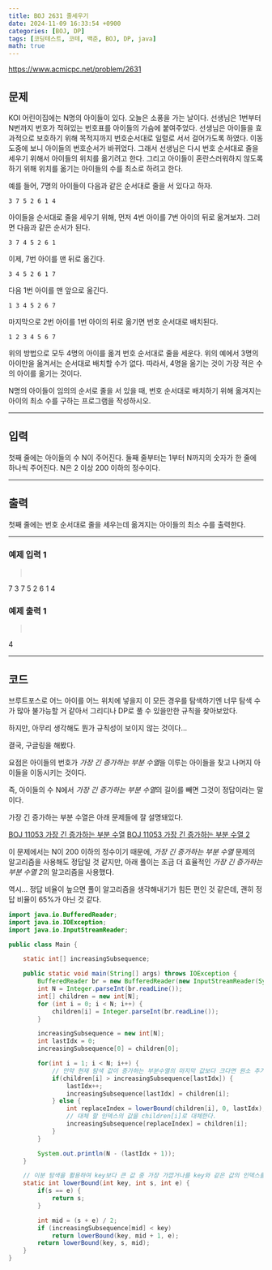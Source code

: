 ```yaml
---
title: BOJ 2631 줄세우기
date: 2024-11-09 16:33:54 +0900
categories: [BOJ, DP]
tags: [코딩테스트, 코테, 백준, BOJ, DP, java]
math: true
---
```


<https://www.acmicpc.net/problem/2631>

## 문제
KOI 어린이집에는 N명의 아이들이 있다. 오늘은 소풍을 가는 날이다. 선생님은 1번부터 N번까지 번호가 적혀있는 번호표를 아이들의 가슴에 붙여주었다. 선생님은 아이들을 효과적으로 보호하기 위해 목적지까지 번호순서대로 일렬로 서서 걸어가도록 하였다. 이동 도중에 보니 아이들의 번호순서가 바뀌었다. 그래서 선생님은 다시 번호 순서대로 줄을 세우기 위해서 아이들의 위치를 옮기려고 한다. 그리고 아이들이 혼란스러워하지 않도록 하기 위해 위치를 옮기는 아이들의 수를 최소로 하려고 한다.

예를 들어, 7명의 아이들이 다음과 같은 순서대로 줄을 서 있다고 하자.
```
3 7 5 2 6 1 4
```

아이들을 순서대로 줄을 세우기 위해, 먼저 4번 아이를 7번 아이의 뒤로 옮겨보자. 그러면 다음과 같은 순서가 된다.

```
3 7 4 5 2 6 1
```

이제, 7번 아이를 맨 뒤로 옮긴다.

```
3 4 5 2 6 1 7
```

다음 1번 아이를 맨 앞으로 옮긴다.

```
1 3 4 5 2 6 7
```

마지막으로 2번 아이를 1번 아이의 뒤로 옮기면 번호 순서대로 배치된다.

```
1 2 3 4 5 6 7
```

위의 방법으로 모두 4명의 아이를 옮겨 번호 순서대로 줄을 세운다. 위의 예에서 3명의 아이만을 옮겨서는 순서대로 배치할 수가 없다. 따라서, 4명을 옮기는 것이 가장 적은 수의 아이를 옮기는 것이다.

N명의 아이들이 임의의 순서로 줄을 서 있을 때, 번호 순서대로 배치하기 위해 옮겨지는 아이의 최소 수를 구하는 프로그램을 작성하시오.

---
## 입력
첫째 줄에는 아이들의 수 N이 주어진다. 둘째 줄부터는 1부터 N까지의 숫자가 한 줄에 하나씩 주어진다. N은 2 이상 200 이하의 정수이다.

---
## 출력
첫째 줄에는 번호 순서대로 줄을 세우는데 옮겨지는 아이들의 최소 수를 출력한다.

---
### 예제 입력 1
> <pre>
7
3
7
5
2
6
1
4
> </pre>

### 예제 출력 1
> <pre>
4
> </pre>

---
## 코드

브루트포스로 어느 아이를 어느 위치에 넣을지 이 모든 경우를 탐색하기엔 너무 탐색 수가 많아 불가능할 거 같아서 그리디나 DP로 풀 수 있을만한 규칙을 찾아보았다.

하지만, 아무리 생각해도 뭔가 규칙성이 보이지 않는 것이다...

결국, 구글링을 해봤다.

요점은 아이들의 번호가 *가장 긴 증가하는 부분 수열*을 이루는 아이들을 찾고 나머지 아이들을 이동시키는 것이다.

즉, 아이들의 수 N에서 *가장 긴 증가하는 부분 수열*의 길이를 빼면 그것이 정답이라는 말이다.

가장 긴 증가하는 부분 수열은 아래 문제들에 잘 설명돼있다.

[BOJ 11053 가장 긴 증가하는 부분 수열](/posts/BOJ-11053)
[BOJ 11053 가장 긴 증가하는 부분 수열 2](/posts/BOJ-12015)

이 문제에서는 N이 200 이하의 정수이기 때문에, *가장 긴 증가하는 부분 수열* 문제의 알고리즘을 사용해도 정답일 것 같지만, 아래 풀이는 조금 더 효율적인 *가장 긴 증가하는 부분 수열 2*의 알고리즘을 사용했다.

역시... 정답 비율이 높으면 풀이 알고리즘을 생각해내기가 힘든 편인 것 같은데, 괜히 정답 비율이 65%가 아닌 것 같다.

```java
import java.io.BufferedReader;
import java.io.IOException;
import java.io.InputStreamReader;

public class Main {

    static int[] increasingSubsequence;

    public static void main(String[] args) throws IOException {
        BufferedReader br = new BufferedReader(new InputStreamReader(System.in));
        int N = Integer.parseInt(br.readLine());
        int[] children = new int[N];
        for (int i = 0; i < N; i++) {
            children[i] = Integer.parseInt(br.readLine());
        }

        increasingSubsequence = new int[N];
        int lastIdx = 0;
        increasingSubsequence[0] = children[0];

        for(int i = 1; i < N; i++) {
            // 만약 현재 탐색 값이 증가하는 부분수열의 마지막 값보다 크다면 원소 추가
            if(children[i] > increasingSubsequence[lastIdx]) {
                lastIdx++;
                increasingSubsequence[lastIdx] = children[i];
            } else {
                int replaceIndex = lowerBound(children[i], 0, lastIdx);
                // 대체 할 인덱스의 값을 children[i]로 대체한다.
                increasingSubsequence[replaceIndex] = children[i];
            }
        }

        System.out.println(N - (lastIdx + 1));
    }

    // 이분 탐색을 활용하여 key보다 큰 값 중 가장 가깝거나를 key와 같은 값의 인덱스를 탐색
    static int lowerBound(int key, int s, int e) {
        if(s == e) {
            return s;
        }

        int mid = (s + e) / 2;
        if (increasingSubsequence[mid] < key)
            return lowerBound(key, mid + 1, e);
        return lowerBound(key, s, mid);
    }
}
```
